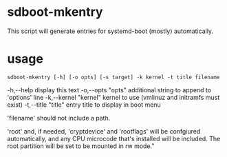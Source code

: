 # sdboot-mkentry
This script will generate entries for systemd-boot (mostly) automatically.

# usage
`sdboot-mkentry [-h] [-o opts] [-s target] -k kernel -t title filename`

-h,--help               display this text
-o,--opts "opts"        additional string to append to 'options' line
-k,--kernel "kernel"    kernel to use (vmlinuz and initramfs must exist)
-t,--title "title"      entry title to display in boot menu

'filename' should not include a path.

'root' and, if needed, 'cryptdevice' and 'rootflags' will be confgiured
automatically, and any CPU microcode that's installed will be included. The
root partition will be set to be mounted in rw mode."
